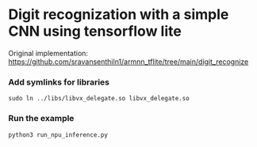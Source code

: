 # Digit recognization with a simple CNN using tensorflow lite
Original implementation: https://github.com/sravansenthiln1/armnn_tflite/tree/main/digit_recognize

### Add symlinks for libraries
```shell
sudo ln ../libs/libvx_delegate.so libvx_delegate.so
```

### Run the example
```shell
python3 run_npu_inference.py
```
